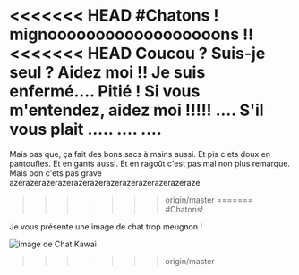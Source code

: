 <<<<<<< HEAD
#Chatons !
mignoooooooooooooooooons !!
<<<<<<< HEAD
Coucou ?
Suis-je seul ?
Aidez moi !!
Je suis enfermé....
Pitié !
Si vous m'entendez, aidez moi !!!!!
....
S'il vous plait .....
....
....
=======
Mais pas que, ça fait des bons sacs à mains aussi. Et pis c'ets doux en pantoufles. Et en gants aussi. Et en ragoût c'est pas mal non plus remarque.
Mais bon c'ets pas grave
azerazerazerazerazerazerazerazerazerazerazeraze
>>>>>>> origin/master
=======
#Chatons!

Je vous présente une image de chat trop meugnon !

![image de Chat Kawai](http://ekladata.com/_oxFe6X9MX0zLVSvqbc_XAqVJjc.png)
>>>>>>> origin/master
